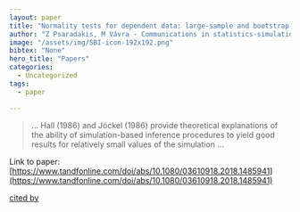 ```yaml
---
layout: paper
title: "Normality tests for dependent data: large-sample and bootstrap approaches"
author: "Z Psaradakis, M Vávra - Communications in statistics-simulation …, 2020 - Taylor & Francis"
image: "/assets/img/SBI-icon-192x192.png"
bibtex: "None"
hero_title: "Papers"
categories:
  - Uncategorized
tags:
  - paper

---
```

>… Hall (1986) and Jöckel (1986) provide theoretical explanations of the ability of simulation-based inference procedures to yield good results for relatively small values of the simulation …

Link to paper: [https://www.tandfonline.com/doi/abs/10.1080/03610918.2018.1485941](https://www.tandfonline.com/doi/abs/10.1080/03610918.2018.1485941)

[cited by](https://scholar.google.com/scholar?cites=8458597869724764509&as_sdt=2005&sciodt=0,5&hl=en&num=20)
